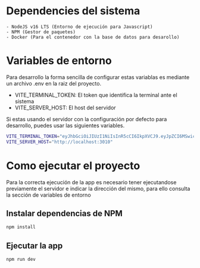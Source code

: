 # Dependencies del sistema
    - NodeJS v16 LTS (Entorno de ejecución para Javascript)
    - NPM (Gestor de paquetes)
    - Docker (Para el contenedor con la base de datos para desarollo)

# Variables de entorno

Para desarrollo la forma sencilla de configurar estas variablas es mediante un archivo .env en la raiz del proyecto.

- VITE_TERMINAL_TOKEN: El token que identifica la terminal ante el sistema
- VITE_SERVER_HOST: El host del servidor

Si estas usando el servidor con la configuración por defecto para desarrollo, puedes usar las siguientes variables.
```bash
VITE_TERMINAL_TOKEN="eyJhbGciOiJIUzI1NiIsInR5cCI6IkpXVCJ9.eyJpZCI6MSwic2NvcGUiOiJ0ZXJtaW5hbCIsImlhdCI6MTUxNjIzOTAyMn0.7xG9QE3K0zCqcvmaTyH1O-JbRLgPfT1nMaD4vjhjYOE"
VITE_SERVER_HOST="http://localhost:3010"
```

# Como ejecutar el proyecto
Para la correcta ejecución de la app es necesario tener ejecutandose previamente el servidor e indicar la dirección del mismo, para ello consulta la sección de variables de entorno

## Instalar dependencias de NPM
```bash
npm install
```

## Ejecutar la app
```bash
npm run dev
```
